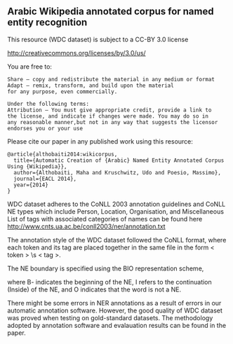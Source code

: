 
## Arabic Wikipedia annotated corpus for named entity recognition

This resource (WDC dataset) is subject to a CC-BY 3.0 license

http://creativecommons.org/licenses/by/3.0/us/

You are free to:

    Share — copy and redistribute the material in any medium or format
    Adapt — remix, transform, and build upon the material
    for any purpose, even commercially.

    Under the following terms:
    Attribution — You must give appropriate credit, provide a link to 
    the license, and indicate if changes were made. You may do so in 
    any reasonable manner,but not in any way that suggests the licensor 
    endorses you or your use
 
Please cite our paper in any published work using this resource:

```
@article{althobaiti2014:wikicorpus,
  title={Automatic Creation of {Arabic} Named Entity Annotated Corpus Using {Wikipedia}},
  author={Althobaiti, Maha and Kruschwitz, Udo and Poesio, Massimo},
  journal={EACL 2014},
  year={2014}
}
```

WDC dataset adheres to the CoNLL 2003 annotation guidelines and CoNLL NE types which include Person, Location, Organisation, and Miscellaneous
List of tags with associated categories of names can be found here
http://www.cnts.ua.ac.be/conll2003/ner/annotation.txt

The annotation style of the WDC dataset followed the CoNLL format, where 
each token and its tag are placed together in the same file in the form 
< token > \s < tag >. 

The NE boundary is specified using the BIO representation scheme,

where B- indicates the beginning of the NE, 
      I refers to the continuation (Inside) of the NE, 
      and O indicates that the word is not a NE.

There might be some errors in NER annotations as a result of errors in our automatic annotation software. 
However, the good quality of WDC dataset was proved when testing on gold-standard datasets.
The methodology adopted by annotation software and evalauation results can be found in the
paper. 
